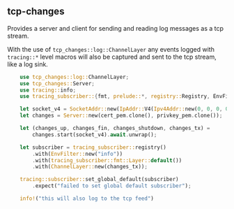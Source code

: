 ## tcp-changes

Provides a server and client for sending and reading log messages as a tcp stream.

With the use of `tcp_changes::log::ChannelLayer` any events logged with `tracing::*` level macros will also be captured and sent to the tcp stream, like a log sink.

```rust
    use tcp_changes::log::ChannelLayer;
    use tcp_changes::Server;
    use tracing::info;
    use tracing_subscriber::{fmt, prelude::*, registry::Registry, EnvFilter};

    let socket_v4 = SocketAddr::new(IpAddr::V4(Ipv4Addr::new(0, 0, 0, 0)), 4243);
    let changes = Server::new(cert_pem.clone(), privkey_pem.clone());

    let (changes_up, changes_fin, changes_shutdown, changes_tx) =
        changes.start(socket_v4).await.unwrap();

    let subscriber = tracing_subscriber::registry()
        .with(EnvFilter::new("info"))
        .with(tracing_subscriber::fmt::Layer::default())
        .with(ChannelLayer::new(changes_tx));

    tracing::subscriber::set_global_default(subscriber)
        .expect("failed to set global default subscriber");

    info!("this will also log to the tcp feed")
```

